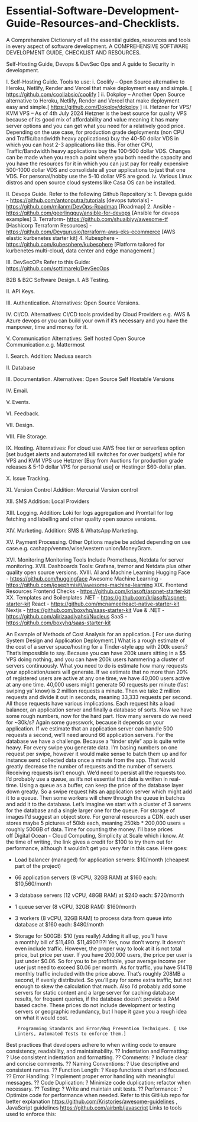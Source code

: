 # Essential-Software-Development-Guide-Resources-and-Checklists.
A Comprehensive Dictionary of all the essential guides, resources and tools in every aspect of software development.
A COMPREHENSIVE SOFTWARE DEVELOPMENT GUIDE, CHECKLIST AND RESOURCES.

Self-Hosting Guide, Devops & DevSec Ops and A guide to Security in development.

I. Self-Hosting Guide.
Tools to use:  i. Coolify – Open Source alternative to Heroku, Netlify, Render and Vercel that make deployment easy and simple. [ https://github.com/coollabsio/coolify ]
		ii. Dokploy – Another Open Source alternative to Heroku, Netlify, Render and Vercel that make deployment easy and simple.[ https://github.com/Dokploy/dokploy  ]
		iii. Hetzner for VPS/ KVM VPS – As of 4th July 2024 Hetzner is the best source for quality VPS because of its good mix of affordability and value meaning it has many server options and you can get what you need for a relatively good price.
Depending on the use case, for production grade deployments (non CPU and Traffic/bandwidth heavy applications) buy the 40-50 dollar VDS in which you can host 2-3 applications like this. For other CPU, Traffic/Bandwidth heavy applications buy the 100-500 dollar VDS. Changes can be made when you reach a point where you both need the capacity and you have the resources for it in which you can just pay for really expensive 500-1000 dollar VDS and consolidate all your applications to just that one VDS.
For personal/hobby use the 5-10 dollar VPS are good.
		iv. Various Linux distros and open source cloud systems like Casa OS can be installed.









II. Devops Guide.
Refer to the following Github Repository`s:
	1. Devops guide - https://github.com/antonputra/tutorials [devops tutorials]
   -https://github.com/milanm/DevOps-Roadmap [Roadmap]
	2. Ansible - https://github.com/geerlingguy/ansible-for-devops [Ansible for devops examples]
	3. Terraform- https://github.com/shuaibiyy/awesome-tf [Hashicorp Terraform Resources]
		- https://github.com/Devgurusio/terraform-aws-eks-ecommerce [AWS elastic kurbenetes starter kit]
	4. Kubesphere - https://github.com/kubesphere/kubesphere [Platform tailored for kurbenetes multi-cloud, data center and edge management.]

III. DevSecOPs
Refer to this Guide: https://github.com/sottlmarek/DevSecOps



B2B & B2C Software Design.
I. AB Testing.


II. API Keys.


III. Authentication.
Alternatives: Open Source Versions.



IV. CI/CD.
Alternatives: CI/CD tools provided by Cloud Providers e.g. AWS & Azure devops or you can build your own if it’s necessary and you have the manpower, time and money for it.


V. Communication
Alternatives: Self hosted Open Source Communication.e.g. Mattermost

I. Search.
Addition: Medusa search


II. Database

III. Documentation.
Alternatives: Open Source Self Hostable Versions

IV. Email.

V. Events.

VI. Feedback.

VII. Design.

VIII. File Storage.






IX. Hosting.
Alternatives: For cloud use AWS free tier or serverless option [set budget alerts and automated kill switches for over budgets] while for VPS and KVM VPS use Hetzner [Buy from Auctions for production grade releases & 5-10 dollar VPS for personal use] or Hostinger $60-dollar plan. 

X. Issue Tracking.

XI. Version Control
Addition: Mercurial Version control

XII. SMS
Addition: Local Providers

XIII. Logging.
Addition: Loki for logs aggregation and Promtail for log fetching and labelling and other quality open source versions.


XIV. Marketing.
Addition: SMS & WhatsApp Marketing.

XV. Payment Processing.
Other Options maybe be added depending on use case.e.g. cashapp/venmo/wise/western union/MoneyGram.


XVI. Monitoring
Monitoring Tools Include Prometheus, Netdata for server monitoring.
XVII. Dashboards
Tools: Grafana, tremor and Netdata plus other quality open source versions.
XVIII. AI and Machine Learning
Hugging Face - https://github.com/huggingface 
Awesome Machine Learning - https://github.com/josephmisiti/awesome-machine-learning 
XIX. Frontend Resources
Frontend Checks - https://github.com/kriasoft/aspnet-starter-kit 
XX. Templates and Boilerplates
.NET - https://github.com/kriasoft/aspnet-starter-kit 
React - https://github.com/mcnamee/react-native-starter-kit 
Nextjs - https://github.com/boxyhq/saas-starter-kit
Vue & .NET - https://github.com/alirizaadiyahsi/Nucleus 
SaaS - https://github.com/boxyhq/saas-starter-kit 





















An Example of Methods of Cost Analysis for an application. [ For use during System Design and Application Deployment.]
What is a rough estimate of the cost of a server space/hosting for a Tinder-style app with 200k users?
That’s impossible to say. Because you can have 200k users sitting in a $5 VPS doing nothing, and you can have 200k users hammering a cluster of servers continuously.
What you need to do is estimate how many requests your application/users will generate. If we estimate that no more than 20% of registered users are active at any one time, we have 40,000 users active at any one time.
40,000 users might generate 50 requests per minute (fast swiping ya’ know) is 2 million requests a minute. Then we take 2 million requests and divide it out in seconds, meaning 33,333 requests per second.
All those requests have various implications. Each request hits a load balancer, an application server and finally a database of sorts.
Now we have some rough numbers, now for the hard part. How many servers do we need for ~30k/s? Again some guesswork, because it depends on your application. If we estimate that an application server can handle 500 requests a second, we’ll need around 66 application servers. For the database we have a challenge. Because a “tinder style” app is quite write heavy.
For every swipe you generate data. I’m basing numbers on one request per swipe, however it would make sense to batch them up and for instance send collected data once a minute from the app. That would greatly decrease the number of requests and the number of servers.
Receiving requests isn’t enough. We’d need to persist all the requests too. I’d probably use a queue, as it’s not essential that data is written in real-time. Using a queue as a buffer, can keep the price of the database layer down greatly. So a swipe request hits an application server which might add it to a queue. Then some workers will chew through the queue in batches and add it to the database.
Let’s imagine we start with a cluster of 3 servers for the database and a single larger one for the queue.
For storage of images I’d suggest an object store. For general resources a CDN. each user stores maybe 5 pictures of 50kb each, meaning 250kb * 200,000 users = roughly 500GB of data.
Time for counting the money. I’ll base prices off Digital Ocean - Cloud Computing, Simplicity at Scale which i know. At the time of writing, the link gives a credit for $100 to try them out for performance, although it wouldn’t get you very far in this case.
Here goes:
* Load balancer (managed) for application servers: $10/month (cheapest part of the project)
* 66 application servers (8 vCPU, 32GB RAM) at $160 each: $10,560/month
* 3 database servers (12 vCPU, 48GB RAM) at $240 each: $720/month
* 1 queue server (8 vCPU, 32GB RAM): $160/month
* 3 workers (8 vCPU, 32GB RAM) to process data from queue into database at $160 each: $480/month
* Storage for 500GB: $10 (yes really)
Adding it all up, you’ll have a monthly bill of $11,490.
$11,490?!??! Yes, now don’t worry. It doesn’t even include traffic. However, the proper way to look at it is not total price, but price per user. If you have 200,000 users, the price per user is just under $0.06. So for you to be profitable, your average income per user just need to exceed $0.06 per month.
As for traffic, you have 514TB monthly traffic included with the price above. That’s roughly 208MB a second, if evenly distributed. So you’ll pay for some extra traffic, but not enough to skew the calculation that much. Also I’d probably add some servers for static content and a large server for caching database results, for frequent queries, if the database doesn’t provide a RAM based cache.
These prices do not include development or testing servers or geographic redundancy, but I hope it gave you a rough idea on what it would cost.

       Programming Standards and Error/Bug Prevention Techniques. [ Use Linters, Automated Tests to enforce them.]
Best practices that developers adhere to when writing code to ensure consistency, readability, and maintainability.
        ?? Indentation and Formatting: ? Use consistent indentation and formatting.
        ?? Comments: ? Include clear and concise comments. 
       ?? Naming Conventions: ? Use descriptive and consistent names. 
       ?? Function Length: ? Keep functions short and focused. 
       ?? Error Handling: ? Implement proper error handling with meaningful messages. 
       ?? Code Duplication: ? Minimize code duplication; refactor when necessary. 
       ?? Testing: ? Write and maintain unit tests. 
       ?? Performance: ? Optimize code for performance when needed.
Refer to this GitHub repo for better explanation https://github.com/Kristories/awesome-guidelines , JavaScript guidelines https://github.com/airbnb/javascript 
Links to tools used to enforce this:
